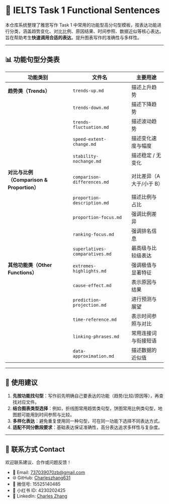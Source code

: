 # 📂 IELTS Task 1 Functional Sentences

本仓库系统整理了雅思写作 Task 1 中常用的功能型高分句型模板，按表达功能进行分类，涵盖趋势变化、对比比例、原因结果、时间参照、数据近似等核心表达。  
旨在帮助考生**快速调用合适的表达**，提升图表写作的准确性与多样性。

---

## 📊 功能句型分类表

| 功能类别 | 文件名 | 主要用途 |
|----------|--------|----------|
| **趋势类（Trends）** | `trends-up.md` | 描述上升趋势 |
| | `trends-down.md` | 描述下降趋势 |
| | `trends-fluctuation.md` | 描述波动趋势 |
| | `speed-extent-change.md` | 描述变化速度与幅度 |
| | `stability-nochange.md` | 描述稳定 / 无变化 |
| **对比与比例（Comparison & Proportion）** | `comparison-differences.md` | 对比差异（A 大于/小于 B） |
| | `proportion-description.md` | 描述比例与占比 |
| | `proportion-focus.md` | 强调比例差异 |
| | `ranking-focus.md` | 强调排名信息 |
| | `superlatives-comparatives.md` | 最高级与比较级表达 |
| **其他功能类（Other Functions）** | `extremes-highlights.md` | 强调极值与显著特征 |
| | `cause-effect.md` | 表示原因与结果 |
| | `prediction-projection.md` | 进行预测与展望 |
| | `time-reference.md` | 表示时间参照与对比 |
| | `linking-phrases.md` | 常用连接词与衔接短语 |
| | `data-approximation.md` | 描述数据的近似值 |

---

## 📌 使用建议

1. **先按功能找句型**：写作前先明确自己要表达的功能（趋势/比较/原因等），再查找对应文件。
2. **结合图表类型选择**：例如，折线图常用趋势类句型，饼图常用比例类句型，地图题可能用到时间参照与比较。
3. **多样化表达**：避免重复使用同一种句型，可在同一功能下选择不同表达方式。
4. **适配不同分数段要求**：基础表达保证准确性，高分表达追求多样性与复杂度。

---

## 📮 联系方式 Contact

欢迎联系建议、合作或问题反馈！

- 📧 Email: [737039070zb@gmail.com](mailto:737039070zb@gmail.com)  
- 🌐 GitHub: [Charleszhang631](https://github.com/Charleszhang631)  
- 💬 微信号: 15525140485  
- 📕 小红书 ID: 4230202425  
- 🔗 LinkedIn: [Charles Zhang](https://www.linkedin.com/in/charles-zhang-9606a2246/)  
